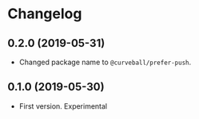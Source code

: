 Changelog
=========

0.2.0 (2019-05-31)
-----------------

* Changed package name to `@curveball/prefer-push`.

0.1.0 (2019-05-30)
------------------

* First version. Experimental
